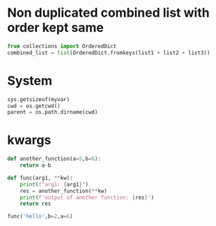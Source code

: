 
# Non duplicated combined list with order kept same
```python
from collections import OrderedDict
combined_list = list(OrderedDict.fromkeys(list1 + list2 + list3))
```

# System
```python
sys.getsizeof(myvar)
cwd = os.getcwd()
parent = os.path.dirname(cwd)
```

# kwargs
```python
def another_function(a=5,b=6):
    return a-b

def func(arg1, **kw):
    print(f"arg1: {arg1}")
    res = another_function(**kw)
    print(f'output of another function: {res}')
    return res

func('hello',b=2,a=6)
```
